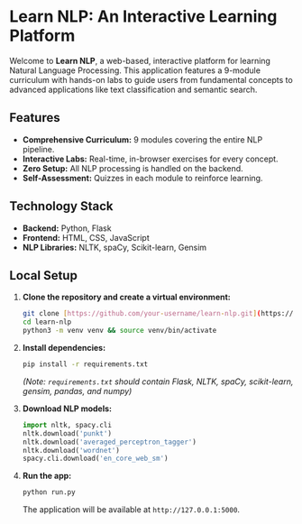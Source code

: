 # Learn NLP: An Interactive Learning Platform

Welcome to **Learn NLP**, a web-based, interactive platform for learning Natural Language Processing. This application features a 9-module curriculum with hands-on labs to guide users from fundamental concepts to advanced applications like text classification and semantic search.

## Features

-   **Comprehensive Curriculum:** 9 modules covering the entire NLP pipeline.
-   **Interactive Labs:** Real-time, in-browser exercises for every concept.
-   **Zero Setup:** All NLP processing is handled on the backend.
-   **Self-Assessment:** Quizzes in each module to reinforce learning.

## Technology Stack

-   **Backend:** Python, Flask
-   **Frontend:** HTML, CSS, JavaScript
-   **NLP Libraries:** NLTK, spaCy, Scikit-learn, Gensim

## Local Setup

1.  **Clone the repository and create a virtual environment:**
    ```bash
    git clone [https://github.com/your-username/learn-nlp.git](https://github.com/your-username/learn-nlp.git)
    cd learn-nlp
    python3 -m venv venv && source venv/bin/activate
    ```

2.  **Install dependencies:**
    ```bash
    pip install -r requirements.txt 
    ```
    *(Note: `requirements.txt` should contain Flask, NLTK, spaCy, scikit-learn, gensim, pandas, and numpy)*

3.  **Download NLP models:**
    ```python
    import nltk, spacy.cli
    nltk.download('punkt')
    nltk.download('averaged_perceptron_tagger')
    nltk.download('wordnet')
    spacy.cli.download('en_core_web_sm')
    ```

4.  **Run the app:**
    ```bash
    python run.py
    ```
    The application will be available at `http://127.0.0.1:5000`.

</markdown>
